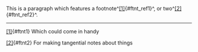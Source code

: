 <span style="font-weight:400">This is a paragraph which features a
footnote</span>^[\[1\]](#ftnt1){#ftnt_ref1}^<span
style="font-weight:400">, or
two</span>^[\[2\]](#ftnt2){#ftnt_ref2}^<span
style="font-weight:400">.</span>

------------------------------------------------------------------------

<div>

[\[1\]](#ftnt_ref1){#ftnt1}<span style="font-weight:400"> Which could
come in handy</span>

<span style="font-weight:400"></span>

</div>

<div>

[\[2\]](#ftnt_ref2){#ftnt2}<span style="font-weight:400"> For making
tangential notes about things</span>

<span style="font-weight:400"></span>

</div>
